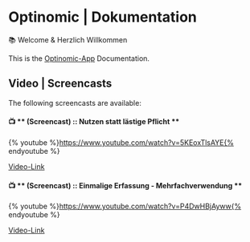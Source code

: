 # Optinomic | Dokumentation


:books: Welcome & Herzlich Willkommen   


This is the [Optinomic-App](http://www.optinomic.com) Documentation. 





## Video | Screencasts

The following screencasts are available:

#### :tv: ** (Screencast) :: Nutzen statt lästige Pflicht **

{% youtube %}https://www.youtube.com/watch?v=5KEoxTlsAYE{% endyoutube %}

[Video-Link](https://www.youtube.com/watch?v=5KEoxTlsAYE)


#### :tv: ** (Screencast) :: Einmalige Erfassung - Mehrfachverwendung **

{% youtube %}https://www.youtube.com/watch?v=P4DwHBjAyww{% endyoutube %}

[Video-Link](https://www.youtube.com/watch?v=P4DwHBjAyww)


